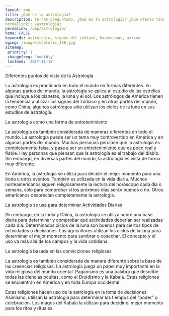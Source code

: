 ```yaml
---
layout: amp
title: ¿Qué es la astrología?
description: Te has preguntado, ¿Qué es la astrología? ¿Que efecto tiene la astrología en las personas? Astrologia y los signos del zodiaco
normallink:: /astrologia/
permalink: /amp/astrologia/
home: FALSE
keywords: astrologia, signos del zodiaco, horoscopos, astros
ogimg: /images/esoteric_180.jpg
sitemap:
 priority: 1
 changefreq: 'monthly'
 lastmod: '2017-11-18'
---
```


Diferentes puntos de vista de la Astrología

La astrología es practicada en todo el mundo en formas diferentes. En algunas partes del mundo, la astrología se aplica al estudio de las estrellas que incluye a los planetas, la luna y el sol. Los astrólogos de América tienen la tendencia a utilizar los signos del zodiaco y en otras partes del mundo, como China, algunos astrólogos sólo utilizan los ciclos de la luna en sus estudios de astrología.

La astrología como una forma de entretenimiento

La astrología es también considerada de maneras diferentes en todo el mundo. La astrología puede ser un tema muy controvertido en América y en algunas partes del mundo. Muchas personas perciben que la astrología es completamente falsa, y pasa a ser un entretenimiento que es poco real y fiable. Hay personas que piensan que la astrología es el trabajo del diablo. Sin embargo, en diversas partes del mundo, la astrología es vista de forma muy diferente. 

En América, la astrología se utiliza para decidir el mejor momento para una boda u otros eventos. También es utilizada en la vida diaria. Muchos norteamericanos siguen religiosamente la lectura del horóscopo cada día o semana, sólo para comprobar si los próximos días serán buenos o no. Otros americanos desprecian completamente la astrología. 

La astrología se usa para determinar Actividades Diarias

Sin embargo, en la India y China, la astrología se utiliza sobre una base diaria para determinar y comprobar qué actividades deberían ser realizadas cada día. Determinados ciclos de la luna son buenos para ciertos tipos de actividades o decisiones. Los agricultores utilizan los ciclos de la luna para determinar el mejor momento para sembrar o cosechar. El concepto y el uso va más allá de los campos y la vida cotidiana.

La astrología basada en las convicciones religiosas

La astrología es también considerada de manera diferente sobre la base de las creencias religiosas. La astrología juega un papel muy importante en la vida religiosa del mundo oriental. Paganismo es una palabra que describe todas las ciencias ocultas, como el Druidismo y la Kabala. Estas religiones se encuentran en América y en toda Europa occidental. 

Estas religiones hacen uso de la astrología en la toma de decisiones. Asimismo, utilizan la astrología para determinar los tiempos del "poder" o celebración. Los magos del Kabala la utilizan para decidir el mejor momento para los ritos y rituales.
